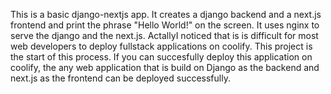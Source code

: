 This is a basic django-nextjs app. It creates a django backend and a next.js frontend and print the phrase "Hello World!" on the screen. It uses nginx to serve the django and the next.js.
ActallyI noticed that is is difficult for most web developers to deploy fullstack applications on coolify. This project is the start of this process. If you can succesfully deploy this application on coolify, the any web application that is build on Django as the backend and next.js as the frontend can be deployed successfully.

